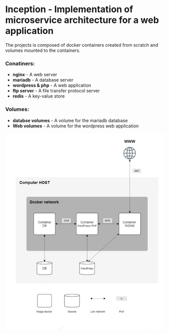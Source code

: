 # Inception - Implementation of microservice architecture for a web application

The projects is composed of docker containers created from scratch and volumes mounted to the containers.

### Conatiners:
- <b>nginx</b> - A web server
- <b>mariadb</b> - A database server
- <b>wordpress & php</b> - A web application
- <b>ftp server</b> - A file transfer protocol server
- <b>redis</b> - A key-value store

### Volumes:
- <b>databse volumes</b> - A volume for the mariadb database
- <b>Web volumes</b> - A volume for the wordpress web application


![](architecture.png?width=400)
